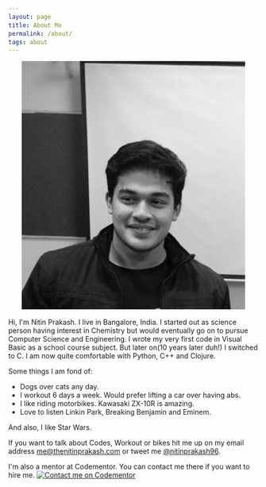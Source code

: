 ```yaml
---
layout: page
title: About Me
permalink: /about/
tags: about
---
```


<p align="center">
  <img src="/images/me-1.jpg" style="width:450px;height:500px;">
</p>

 Hi, I'm Nitin Prakash. I live in Bangalore, India. I started out as science person having interest in Chemistry but would eventually go on to pursue Computer Science and Engineering. I wrote my very first code in Visual Basic as a school course subject. But later on(10 years later duh!) I switched to C. I am now quite comfortable with Python, C++ and Clojure.

 Some things I am fond of:
 - Dogs over cats any day.
 - I workout 6 days a week. Would prefer lifting a car over having abs.
 - I like riding motorbikes. Kawasaki ZX-10R is amazing.
 - Love to listen Linkin Park, Breaking Benjamin and Eminem. 

 And also, I like Star Wars.

 If you want to talk about Codes, Workout or bikes hit me up on my email address [me@thenitinprakash.com](mailto:me@thenitinprakash.com) or tweet me [@nitinprakash96](https://twitter.com/nitinprakash96).

 I'm also a mentor at Codementor. You can contact me there if you want to hire me.
 [![Contact me on Codementor](https://cdn.codementor.io/badges/contact_me_github.svg)](https://www.codementor.io/nitinprakash96?utm_source=github&utm_medium=button&utm_term=nitinprakash96&utm_campaign=github)